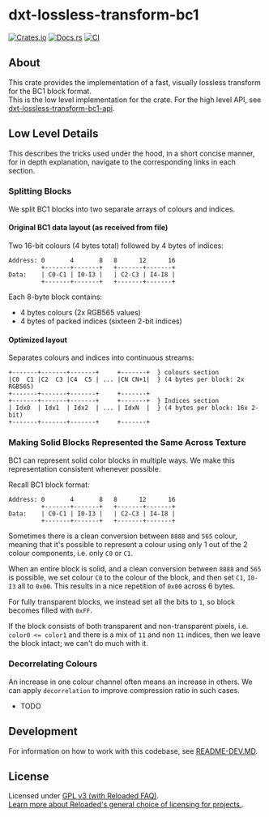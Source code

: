 # dxt-lossless-transform-bc1

[![Crates.io](https://img.shields.io/crates/v/dxt-lossless-transform-bc1.svg)](https://crates.io/crates/dxt-lossless-transform-bc1)
[![Docs.rs](https://docs.rs/dxt-lossless-transform-bc1/badge.svg)](https://docs.rs/dxt-lossless-transform-bc1)
[![CI](https://github.com/Sewer56/dxt-lossless-transform/actions/workflows/rust.yml/badge.svg)](https://github.com/Sewer56/dxt-lossless-transform/actions)

## About

This crate provides the implementation of a fast, visually lossless transform for the BC1 block format.  
This is the low level implementation for the crate. For the high level API, see [dxt-lossless-transform-bc1-api].  

## Low Level Details

This describes the tricks used under the hood, in a short concise manner, for in depth explanation,
navigate to the corresponding links in each section.

### Splitting Blocks

We split BC1 blocks into two separate arrays of colours and indices.

#### Original BC1 data layout (as received from file)

Two 16-bit colours (4 bytes total) followed by 4 bytes of indices:

```text
Address: 0       4       8   8      12      16
         +-------+-------+   +-------+-------+
Data:    | C0-C1 | I0-I3 |   | C2-C3 | I4-I8 |
         +-------+-------+   +-------+-------+
```

Each 8-byte block contains:
- 4 bytes colours (2x RGB565 values)
- 4 bytes of packed indices (sixteen 2-bit indices)

#### Optimized layout

Separates colours and indices into continuous streams:

```text
+-------+-------+-------+     +-------+  } colours section
|C0  C1 |C2  C3 |C4  C5 | ... |CN CN+1|  } (4 bytes per block: 2x RGB565)
+-------+-------+-------+     +-------+
+-------+-------+-------+     +-------+  } Indices section
| Idx0  | Idx1  | Idx2  | ... | IdxN  |  } (4 bytes per block: 16x 2-bit)
+-------+-------+-------+     +-------+
```

### Making Solid Blocks Represented the Same Across Texture

BC1 can represent solid color blocks in multiple ways.
We make this representation consistent whenever possible.

Recall BC1 block format:

```text
Address: 0       4       8   8      12      16
         +-------+-------+   +-------+-------+
Data:    | C0-C1 | I0-I3 |   | C2-C3 | I4-I8 |
         +-------+-------+   +-------+-------+
```

Sometimes there is a clean conversion between `8888` and `565` colour, meaning that it's possible
to represent a colour using only 1 out of the 2 colour components, i.e. only `C0` or `C1`.

When an entire block is solid, and a clean conversion between `8888` and `565` is possible, we set
colour `C0` to the colour of the block, and then set `C1`, `I0-I3` all to `0x00`.
This results in a nice repetition of `0x00` across 6 bytes.

For fully transparent blocks, we instead set all the bits to `1`, so block becomes filled with `0xFF`. 

If the block consists of both transparent and non-transparent pixels, i.e. `color0 <= color1` 
and there is a mix of `11` and non `11` indices, then we leave the block intact; we can't do much
with it.

### Decorrelating Colours

An increase in one colour channel often means an increase in others.
We can apply `decorrelation` to improve compression ratio in such cases.

- TODO

## Development

For information on how to work with this codebase, see [README-DEV.MD][readme-dev].

## License

Licensed under [GPL v3 (with Reloaded FAQ)](./LICENSE).  
[Learn more about Reloaded's general choice of licensing for projects.][reloaded-license].  

[codecov]: https://about.codecov.io/
[crates-io-key]: https://crates.io/settings/tokens
[nuget-key]: https://www.nuget.org/account/apikeys
[docs]: https://dxt-lossless-transform.github.io/dxt-lossless-transform
[reloaded-license]: https://reloaded-project.github.io/Reloaded.MkDocsMaterial.Themes.R2/Pages/license.html
[readme-dev]: https://github.com/Sewer56/dxt-lossless-transform/blob/main/README-DEV.MD
[dxt-lossless-transform-bc1-api]: https://github.com/Sewer56/dxt-lossless-transform/tree/main/projects/dxt-lossless-transform-bc1-api